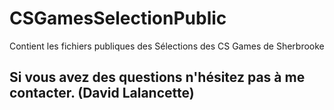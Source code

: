 # CSGamesSelectionPublic
Contient les fichiers publiques des Sélections des CS Games de Sherbrooke

## Si vous avez des questions n'hésitez pas à me contacter. (David Lalancette)
